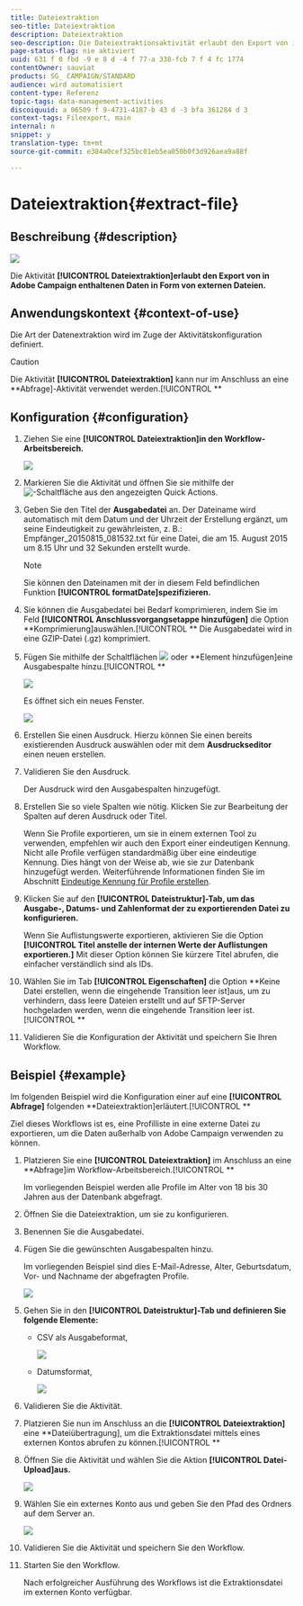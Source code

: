 ```yaml
---
title: Dateiextraktion
seo-title: Dateiextraktion
description: Dateiextraktion
seo-description: Die Dateiextraktionsaktivität erlaubt den Export von in Adobe Campaign enthaltenen Daten in Form von externen Dateien.
page-status-flag: nie aktiviert
uuid: 631 f 0 fbd -9 e 8 d -4 f 77-a 338-fcb 7 f 4 fc 1774
contentOwner: sauviat
products: SG_ CAMPAIGN/STANDARD
audience: wird automatisiert
content-type: Referenz
topic-tags: data-management-activities
discoiquuid: a 06509 f 9-4731-4187-b 43 d -3 bfa 361284 d 3
context-tags: Fileexport, main
internal: n
snippet: y
translation-type: tm+mt
source-git-commit: e384a0cef325bc01eb5ea050b0f3d926aea9a88f

---
```



# Dateiextraktion{#extract-file}

## Beschreibung {#description}

![](assets/export.png)

Die Aktivität **[!UICONTROL Dateiextraktion]erlaubt den Export von in Adobe Campaign enthaltenen Daten in Form von externen Dateien.**

## Anwendungskontext {#context-of-use}

Die Art der Datenextraktion wird im Zuge der Aktivitätskonfiguration definiert.

>[!CAUTION]
>
>Die Aktivität **[!UICONTROL Dateiextraktion]** kann nur im Anschluss an eine **Abfrage]-Aktivität verwendet werden.[!UICONTROL **

## Konfiguration {#configuration}

1. Ziehen Sie eine **[!UICONTROL Dateiextraktion]in den Workflow-Arbeitsbereich.**

   ![](assets/wkf_data_export1.png)

1. Markieren Sie die Aktivität und öffnen Sie sie mithilfe der ![-Schaltfläche aus den angezeigten Quick Actions.](assets/edit_darkgrey-24px.png)
1. Geben Sie den Titel der **Ausgabedatei** an. Der Dateiname wird automatisch mit dem Datum und der Uhrzeit der Erstellung ergänzt, um seine Eindeutigkeit zu gewährleisten, z. B.: Empfänger_20150815_081532.txt für eine Datei, die am 15. August 2015 um 8.15 Uhr und 32 Sekunden erstellt wurde.

   >[!NOTE]
   >
   >Sie können den Dateinamen mit der in diesem Feld befindlichen Funktion **[!UICONTROL formatDate]spezifizieren.**

1. Sie können die Ausgabedatei bei Bedarf komprimieren, indem Sie im Feld **[!UICONTROL Anschlussvorgangsetappe hinzufügen]** die Option **Komprimierung]auswählen.[!UICONTROL ** Die Ausgabedatei wird in eine GZIP-Datei (.gz) komprimiert.
1. Fügen Sie mithilfe der Schaltflächen ![](assets/add_darkgrey-24px.png) oder **Element hinzufügen]eine Ausgabespalte hinzu.[!UICONTROL **

   ![](assets/wkf_data_export2.png)

   Es öffnet sich ein neues Fenster.

   ![](assets/wkf_data_export3.png)

1. Erstellen Sie einen Ausdruck. Hierzu können Sie einen bereits existierenden Ausdruck auswählen oder mit dem **Ausdruckseditor** einen neuen erstellen.
1. Validieren Sie den Ausdruck.

   Der Ausdruck wird den Ausgabespalten hinzugefügt.

1. Erstellen Sie so viele Spalten wie nötig. Klicken Sie zur Bearbeitung der Spalten auf deren Ausdruck oder Titel.

   Wenn Sie Profile exportieren, um sie in einem externen Tool zu verwenden, empfehlen wir auch den Export einer eindeutigen Kennung. Nicht alle Profile verfügen standardmäßig über eine eindeutige Kennung. Dies hängt von der Weise ab, wie sie zur Datenbank hinzugefügt werden. Weiterführende Informationen finden Sie im Abschnitt [Eindeutige Kennung für Profile erstellen](../../developing/using/configuring-the-resource-s-data-structure.md#generating-a-unique-id-for-profiles-and-custom-resources).

1. Klicken Sie auf den **[!UICONTROL Dateistruktur]-Tab, um das Ausgabe-, Datums- und Zahlenformat der zu exportierenden Datei zu konfigurieren.**

   Wenn Sie Auflistungswerte exportieren, aktivieren Sie die Option **[!UICONTROL Titel anstelle der internen Werte der Auflistungen exportieren.]** Mit dieser Option können Sie kürzere Titel abrufen, die einfacher verständlich sind als IDs.

1. Wählen Sie im Tab **[!UICONTROL Eigenschaften]** die Option **Keine Datei erstellen, wenn die eingehende Transition leer ist]aus, um zu verhindern, dass leere Dateien erstellt und auf SFTP-Server hochgeladen werden, wenn die eingehende Transition leer ist.[!UICONTROL **
1. Validieren Sie die Konfiguration der Aktivität und speichern Sie Ihren Workflow.

## Beispiel {#example}

Im folgenden Beispiel wird die Konfiguration einer auf eine **[!UICONTROL Abfrage]** folgenden **Dateiextraktion]erläutert.[!UICONTROL **

Ziel dieses Workflows ist es, eine Profilliste in eine externe Datei zu exportieren, um die Daten außerhalb von Adobe Campaign verwenden zu können.

1. Platzieren Sie eine **[!UICONTROL Dateiextraktion]** im Anschluss an eine **Abfrage]im Workflow-Arbeitsbereich.[!UICONTROL **

   Im vorliegenden Beispiel werden alle Profile im Alter von 18 bis 30 Jahren aus der Datenbank abgefragt.

1. Öffnen Sie die Dateiextraktion, um sie zu konfigurieren.
1. Benennen Sie die Ausgabedatei.
1. Fügen Sie die gewünschten Ausgabespalten hinzu.

   Im vorliegenden Beispiel sind dies E-Mail-Adresse, Alter, Geburtsdatum, Vor- und Nachname der abgefragten Profile.

   ![](assets/wkf_data_export6.png)

1. Gehen Sie in den **[!UICONTROL Dateistruktur]-Tab und definieren Sie folgende Elemente:**

   * CSV als Ausgabeformat,

      ![](assets/wkf_data_export7.png)

   * Datumsformat,

      ![](assets/wkf_data_export9.png)

1. Validieren Sie die Aktivität.
1. Platzieren Sie nun im Anschluss an die **[!UICONTROL Dateiextraktion]** eine **Dateiübertragung], um die Extraktionsdatei mittels eines externen Kontos abrufen zu können.[!UICONTROL **
1. Öffnen Sie die Aktivität und wählen Sie die Aktion **[!UICONTROL Datei-Upload]aus.**

   ![](assets/wkf_data_export11.png)

1. Wählen Sie ein externes Konto aus und geben Sie den Pfad des Ordners auf dem Server an.

   ![](assets/wkf_data_export12.png)

1. Validieren Sie die Aktivität und speichern Sie den Workflow.
1. Starten Sie den Workflow.

   Nach erfolgreicher Ausführung des Workflows ist die Extraktionsdatei im externen Konto verfügbar.

